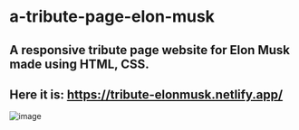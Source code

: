# a-tribute-page-elon-musk
## A responsive tribute page website for Elon Musk made using HTML, CSS. 
## Here it is: https://tribute-elonmusk.netlify.app/
![image](https://user-images.githubusercontent.com/82697602/214503880-0a958d3f-92f7-43ba-91bc-5a3e6491c9e7.png)
